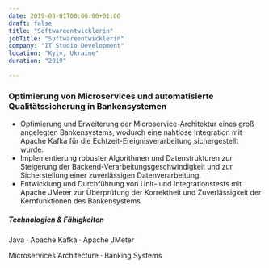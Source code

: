 ```yaml
---
date: 2019-08-01T00:00:00+01:00
draft: false
title: "Softwareentwicklerin"
jobTitle: "Softwareentwicklerin"
company: "IT Studio Development"
location: "Kyiv, Ukraine"
duration: "2019"

---
```

### Optimierung von Microservices und automatisierte Qualitätssicherung in Bankensystemen

- Optimierung und Erweiterung der Microservice-Architektur eines groß angelegten Bankensystems, wodurch eine nahtlose Integration mit Apache Kafka für die Echtzeit-Ereignisverarbeitung sichergestellt wurde.
- Implementierung robuster Algorithmen und Datenstrukturen zur Steigerung der Backend-Verarbeitungsgeschwindigkeit und zur Sicherstellung einer zuverlässigen Datenverarbeitung.
- Entwicklung und Durchführung von Unit- und Integrationstests mit Apache JMeter zur Überprüfung der Korrektheit und Zuverlässigkeit der Kernfunktionen des Bankensystems.

##### Technologien & Fähigkeiten
Java · Apache Kafka · Apache JMeter

Microservices Architecture · Banking Systems
